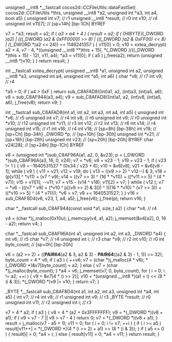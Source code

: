 unsigned __int8 *__fastcall cocos2d::CCFileUtils::dataFastSet(
        cocos2d::CCFileUtils *this,
        unsigned __int8 *a2,
        unsigned int *a3,
        int a4,
        bool a5)
{
  unsigned int v7; // r1
  unsigned __int8 *result; // r0
  int v10; // r4
  unsigned int v11[7]; // [sp+14h] [bp-1Ch] BYREF

  v7 = *a3;
  result = a2;
  if ( *a3 > a4 + 4 )
  {
    result = a2;
    if ( (HIBYTE(*(_DWORD *)a2) | ((*(_DWORD *)a2 & 0xFF0000) >> 8) | ((*(_DWORD *)a2 & 0xFF00) << 8) | (*(_DWORD *)a2 << 24)) == 1146241357 )
    {
      v11[0] = 0;
      v10 = xxtea_decrypt(
              a2 + 4,
              v7 - 4,
              *((unsigned __int8 **)this + 15),
              *(_DWORD *)(*((_DWORD *)this + 15) - 12),
              v11,
              a4);
      *a3 = v11[0];
      if ( a5 )
        j_free(a2);
      return (unsigned __int8 *)v10;
    }
  }
  return result;
}



int __fastcall xxtea_decrypt(
        unsigned __int8 *a1,
        unsigned int a2,
        unsigned __int8 *a3,
        unsigned int a4,
        unsigned int *a5,
        int a6)
{
  char *v8; // r7
  int v9; // r4

  *a5 = 0;
  if ( a4 > 0xF )
    return sub_C8AFAD8((int)a1, a2, (int)a3, (int)a5, a6);
  v8 = sub_C8AF944(a3, a4);
  v9 = sub_C8AFAD8((int)a1, a2, (int)v8, (int)a5, a6);
  j_free(v8);
  return v9;
}

int __fastcall sub_C8AFAD8(int a1, int a2, int a3, int a4, int a5)
{
  unsigned int *v6; // r5
  unsigned int v7; // r4
  int v8; // r6
  unsigned int v9; // r0
  unsigned int *v10; // r12
  unsigned int *v11; // r3
  int v12; // r2
  int v13; // r6
  int v14; // r4
  unsigned int v15; // r1
  int v16; // r4
  int v18; // [sp+8h] [bp-38h]
  int v19; // [sp+Ch] [bp-34h]
  _DWORD *p; // [sp+10h] [bp-30h]
  unsigned int *v21; // [sp+18h] [bp-28h]
  unsigned int v23; // [sp+20h] [bp-20h] BYREF
  char v24[28]; // [sp+24h] [bp-1Ch] BYREF

  v6 = (unsigned int *)sub_C8AF96A(a1, a2, 0, &v23);
  p = (_DWORD *)sub_C8AF96A(a3, 16, 0, v24);
  v7 = *v6;
  v8 = v23 - 1;
  v19 = v23 - 1;
  if ( v23 != 1 )
  {
    v9 = -1640531527 * (0x34 / v23 + 6);
    v10 = &v6[v8];
    v21 = &v6[v8 - 1];
    while ( v9 )
    {
      v11 = v21;
      v12 = v19;
      do
      {
        v13 = ((v9 >> 2) ^ v12--) & 3;
        v18 = (p[v13] ^ *v11) + (v7 ^ v9);
        v14 = ((v7 >> 3) ^ (16 * *v11)) + ((*v11 >> 5) ^ (4 * v7));
        v15 = v11[1];
        --v11;
        v7 = v15 - (v14 ^ v18);
        v11[2] = v7;
      }
      while ( v12 );
      v7 = *v6 - (((v7 ^ v9) + (*v10 ^ p[(v9 >> 2) & 3])) ^ (((16 * *v10) ^ (v7 >> 3)) + ((*v10 >> 5) ^ (4 * v7))));
      *v6 = v7;
      v9 += 1640531527;
    }
  }
  v16 = sub_C8AF8D4(v6, v23, 1, a4, a5);
  j_free(v6);
  j_free(p);
  return v16;
}


char *__fastcall sub_C8AF944(const void *a1, size_t a2)
{
  char *v4; // r4

  v4 = (char *)j_malloc(0x10u);
  j_memcpy(v4, a1, a2);
  j_memset(&v4[a2], 0, 16 - a2);
  return v4;
}


char *__fastcall sub_C8AF96A(int a1, unsigned int a2, int a3, _DWORD *a4)
{
  int v6; // r5
  char *v7; // r4
  unsigned int i; // r3
  char *v9; // r2
  int v10; // r0
  int byte_count; // [sp+0h] [bp-20h]

  v6 = (a2 >> 2) + ((__PAIR64__(a2 & 3, a2 & 3) - __PAIR64__((a2 & 3) - 1, 1)) >> 32);
  byte_count = 4 * v6;
  if ( a3 )
  {
    ++v6;
    v7 = (char *)j_malloc(4 * v6);
    *(_DWORD *)&v7[byte_count] = a2;
  }
  else
  {
    v7 = (char *)j_malloc(byte_count);
  }
  *a4 = v6;
  j_memset(v7, 0, byte_count);
  for ( i = 0; i != a2; ++i )
  {
    v9 = &v7[4 * (i >> 2)];
    v10 = *(unsigned __int8 *)(a1 + i) << (8 * (i & 3));
    *(_DWORD *)v9 |= v10;
  }
  return v7;
}


_BYTE *__fastcall sub_C8AF8D4(int a1, int a2, int a3, unsigned int *a4, int a5)
{
  int v7; // r4
  int v8; // r1
  unsigned int v9; // r3
  _BYTE *result; // r0
  unsigned int v11; // r2
  unsigned int i; // r3

  v7 = 4 * a2;
  if ( a3 )
  {
    v8 = 4 * (a2 + 0x3FFFFFFF);
    v9 = *(_DWORD *)(v8 + a1);
    if ( v9 < v7 - 7 || v9 > v7 - 4 )
      return 0;
    v7 = *(_DWORD *)(v8 + a1);
  }
  result = j_malloc(v7 - a5 + 1);
  v11 = 0;
  for ( i = 0; i != v7; ++i )
  {
    if ( i >= a5 )
      result[v11++] = *(_DWORD *)(4 * (i >> 2) + a1) >> (8 * (i & 3));
  }
  if ( a5 <= 0 )
  {
    result[i] = 0;
    *a4 = i;
  }
  else
  {
    result[v11] = 0;
    *a4 = v11;
  }
  return result;
}
